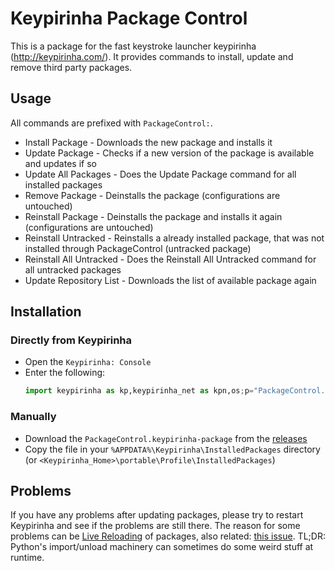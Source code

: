 Keypirinha Package Control
==========================

This is a package for the fast keystroke launcher keypirinha
(http://keypirinha.com/). It provides commands to install, update and remove
third party packages.

## Usage

All commands are prefixed with `PackageControl:`.
* Install Package - Downloads the new package and installs it
* Update Package - Checks if a new version of the package is available and updates if so
* Update All Packages - Does the Update Package command for all installed packages
* Remove Package - Deinstalls the package (configurations are untouched)
* Reinstall Package - Deinstalls the package and installs it again (configurations are untouched)
* Reinstall Untracked - Reinstalls a already installed package, that was not installed through
  PackageControl (untracked package)
* Reinstall All Untracked - Does the  Reinstall All Untracked command for all untracked packages
* Update Repository List - Downloads the list of available package again

## Installation

### Directly from Keypirinha

* Open the `Keypirinha: Console`
* Enter the following:
    ```python
    import keypirinha as kp,keypirinha_net as kpn,os;p="PackageControl.keypirinha-package";d=kpn.build_urllib_opener().open("https://github.com/ueffel/Keypirinha-PackageControl/releases/download/0.1/"+p);pb=d.read();d.close();pp=os.path.join(kp.installed_package_dir(), p);f=open(pp, "wb");f.write(pb);f.close()
    ```

### Manually

* Download the `PackageControl.keypirinha-package` from the [releases](https://github.com/ueffel/Keypirinha-PackageControl/releases/latest)
* Copy the file in your `%APPDATA%\Keypirinha\InstalledPackages` directory (or `<Keypirinha_Home>\portable\Profile\InstalledPackages`)

## Problems

If you have any problems after updating packages, please try to restart Keypirinha and see if the problems are still there.
The reason for some problems can be [Live Reloading](http://keypirinha.com/api/overview.html?highlight=tricky#reloading) of packages, also related: [this issue](https://github.com/Keypirinha/Keypirinha/issues/117).
TL;DR: Python's import/unload machinery can sometimes do some weird stuff at runtime.
